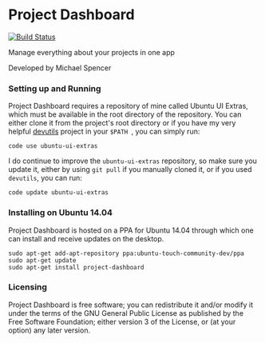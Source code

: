 Project Dashboard
=================

[![Build Status](https://travis-ci.org/iBeliever/project-dashboard.png?branch=master)](https://travis-ci.org/iBeliever/project-dashboard)

Manage everything about your projects in one app

Developed by Michael Spencer

### Setting up and Running ###

Project Dashboard requires a repository of mine called Ubuntu UI Extras, which must be available in the root directory of the repository. You can either clone it from the project's root directory or if you have my very helpful [devutils](http://github.com/iBeliever/devutils) project in your `$PATH `, you can simply run:

    code use ubuntu-ui-extras
    
I do continue to improve the `ubuntu-ui-extras` repository, so make sure you update it, either by using `git pull` if you manually cloned it, or if you used `devutils`, you can run:

    code update ubuntu-ui-extras

### Installing on Ubuntu 14.04 ###

Project Dashboard is hosted on a PPA for Ubuntu 14.04 through which one can install and receive updates on the desktop.

```
sudo apt-get add-apt-repository ppa:ubuntu-touch-community-dev/ppa
sudo apt-get update
sudo apt-get install project-dashboard
```

### Licensing ###

Project Dashboard is free software; you can redistribute it and/or modify it under the terms of the GNU General Public License as published by the Free Software Foundation; either version 3 of the License, or (at your option) any later version.
